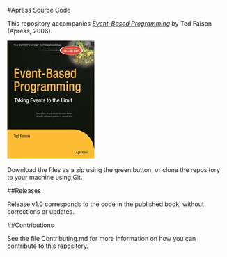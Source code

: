 #Apress Source Code

This repository accompanies [*Event-Based Programming*](http://www.apress.com/9781590596432) by Ted Faison (Apress, 2006).

![Cover image](9781590596432.jpg)

Download the files as a zip using the green button, or clone the repository to your machine using Git.

##Releases

Release v1.0 corresponds to the code in the published book, without corrections or updates.

##Contributions

See the file Contributing.md for more information on how you can contribute to this repository.

